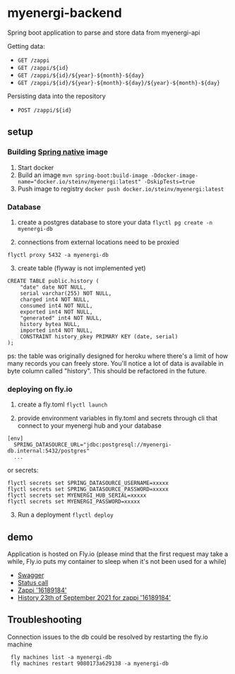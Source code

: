 # myenergi-backend

Spring boot application to parse and store data from myenergi-api

Getting data:
* `GET /zappi`
* `GET /zappi/${id}`
* `GET /zappi/${id}/${year}-${month}-${day}`
* `GET /zappi/${id}/${year}-${month}-${day}/${year}-${month}-${day}`

Persisting data into the repository
* `POST /zappi/${id}`

## setup

### Building [Spring native](https://docs.spring.io/spring-native/docs/current/reference/htmlsingle/) image

1. Start docker
2. Build an image `mvn spring-boot:build-image -Ddocker-image-name="docker.io/steinv/myenergi:latest" -DskipTests=true` 
3. Push image to registry `docker push docker.io/steinv/myenergi:latest`


### Database

1. create a postgres database to store your data
`flyctl pg create -n myenergi-db`

2. connections from external locations need to be proxied

`flyctl proxy 5432 -a myenergi-db`

3. create table (flyway is not implemented yet)

```
CREATE TABLE public.history (
	"date" date NOT NULL,
	serial varchar(255) NOT NULL,
	charged int4 NOT NULL,
	consumed int4 NOT NULL,
	exported int4 NOT NULL,
	"generated" int4 NOT NULL,
	history bytea NULL,
	imported int4 NOT NULL,
	CONSTRAINT history_pkey PRIMARY KEY (date, serial)
);
```

ps: the table was originally designed for heroku where there's a limit of how many records you can freely store.
You'll notice a lot of data is available in byte column called "history". This should be refactored in the future. 

### deploying on fly.io

1. create a fly.toml
`flyctl launch`

2. provide environment variables in fly.toml and secrets through cli that connect to your myenergi hub and your database

```
[env]
  SPRING_DATASOURCE_URL="jdbc:postgresql://myenergi-db.internal:5432/postgres"
  ...
```

or secrets:
```
flyctl secrets set SPRING_DATASOURCE_USERNAME=xxxxx
flyctl secrets set SPRING_DATASOURCE_PASSWORD=xxxxx
flyctl secrets set MYENERGI_HUB_SERIAL=xxxxx
flyctl secrets set MYENERGI_PASSWORD=xxxxx
```

3. Run a deployment
`flyctl deploy`

## demo

Application is hosted on Fly.io (please mind that the first request may take a while, Fly.io puts my container to sleep when it's not been used for a while)
* [Swagger](https://myenergi-native.fly.dev/swagger-ui.html)
* [Status call](https://myenergi-native.fly.dev/zappi)
* [Zappi '16189184'](https://myenergi-native.fly.dev/zappi/16189184)
* [History 23th of September 2021 for zappi '16189184'](https://myenergi-native.fly.dev/zappi/16189184/2021-09-23)


## Troubleshooting

Connection issues to the db could be resolved by restarting the fly.io machine

```
 fly machines list -a myenergi-db
 fly machines restart 9080173a629138 -a myenergi-db
```







